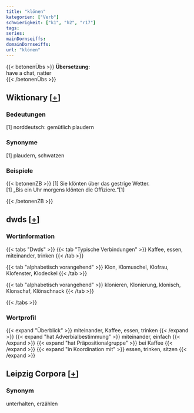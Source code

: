 ```yaml
---
title: "klönen"
kategorien: ["Verb"]
schwierigkeit: ["k1", "h2", "r17"]
tags:
series:
mainDornseiffs:
domainDornseiffs:
url: "klönen"
---
```


{{< betonenÜbs >}}
**Übersetzung:**  
have a chat, natter  
{{< /betonenÜbs >}}

## Wiktionary [[+](https://de.wiktionary.org/wiki/klönen)]

### Bedeutungen
[1] norddeutsch: gemütlich plaudern  

### Synonyme
[1] plaudern, schwatzen  

### Beispiele
{{< betonenZB >}}
[1] Sie klönten über das gestrige Wetter.  
[1] „Bis ein Uhr morgens klönten die Offiziere.“[1]  

{{< /betonenZB >}}


## dwds [[+](https://www.dwds.de/wb/klönen)]

### Wortinformation
{{< tabs "Dwds" >}}
{{< tab "Typische Verbindungen" >}}
Kaffee, essen, miteinander, trinken
{{< /tab >}}

{{< tab "alphabetisch vorangehend" >}}
Klon, Klomuschel, Klofrau, Klofenster, Klodeckel
{{< /tab >}}

{{< tab "alphabetisch vorangehend" >}}
klonieren, Klonierung, klonisch, Klonschaf, Klönschnack
{{< /tab >}}

{{< /tabs >}}

### Wortprofil
{{< expand "Überblick" >}} miteinander, Kaffee, essen, trinken {{< /expand >}}
{{< expand "hat Adverbialbestimmung" >}} miteinander, einfach {{< /expand >}}
{{< expand "hat Präpositionalgruppe" >}} bei Kaffee {{< /expand >}}
{{< expand "in Koordination mit" >}} essen, trinken, sitzen {{< /expand >}}

## Leipzig Corpora [[+](https://corpora.uni-leipzig.de/en/res?word=klönen&corpusId=deu_newscrawl-public_2018)]


### Synonym
unterhalten, erzählen

